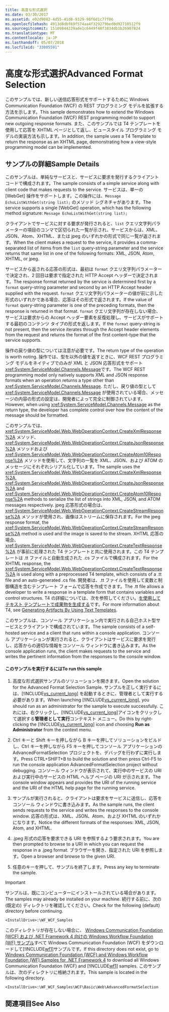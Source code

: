 ```yaml
---
title: 高度な形式選択
ms.date: 03/30/2017
ms.assetid: e02d9082-4d55-41d8-9329-98f6d1c77f06
ms.openlocfilehash: 4913d8dbf69f574aa4f329279bed0d92710512f9
ms.sourcegitcommit: 15109844229ade1c6449f48f3834db1b26907824
ms.translationtype: MT
ms.contentlocale: ja-JP
ms.lasthandoff: 05/07/2018
ms.locfileid: "33805591"
---
```

# <a name="advanced-format-selection"></a><span data-ttu-id="da06a-102">高度な形式選択</span><span class="sxs-lookup"><span data-stu-id="da06a-102">Advanced Format Selection</span></span>
<span data-ttu-id="da06a-103">このサンプルでは、新しい送信応答形式をサポートするために Windows Communication Foundation (WCF) の REST プログラミング モデルを拡張する方法を示します。</span><span class="sxs-lookup"><span data-stu-id="da06a-103">This sample demonstrates how to extend the Windows Communication Foundation (WCF) REST programming model to support new outgoing response formats.</span></span> <span data-ttu-id="da06a-104">また、このサンプルでは T4 テンプレートを使用して応答を XHTML ページとして返し、ビュースタイル プログラミング モデルの実装方法も示します。</span><span class="sxs-lookup"><span data-stu-id="da06a-104">In addition, the sample uses a T4 Template to return the response as an XHTML page, demonstrating how a view-style programming model can be implemented.</span></span>  
  
## <a name="sample-details"></a><span data-ttu-id="da06a-105">サンプルの詳細</span><span class="sxs-lookup"><span data-stu-id="da06a-105">Sample Details</span></span>  
 <span data-ttu-id="da06a-106">このサンプルは、単純なサービスと、サービスに要求を発行するクライアント コードで構成されます。</span><span class="sxs-lookup"><span data-stu-id="da06a-106">The sample consists of a simple service along with client code that makes requests to the service.</span></span>  <span data-ttu-id="da06a-107">サービスは、単一の [WebGet] 操作をサポートします。この操作には、`Message EchoListWithGet(string list);` のメソッド シグネチャがあります。</span><span class="sxs-lookup"><span data-stu-id="da06a-107">The service supports a single [WebGet] operation, which has the following method signature: `Message EchoListWithGet(string list);`</span></span>  
  
 <span data-ttu-id="da06a-108">クライアントでサービスに対する要求が発行されると、`list` クエリ文字列パラメーターの項目のコンマで区切られた一覧が示され、サービスからは、XML、JSON、Atom、XHTML、または jpeg のいずれかの形式で同じ一覧が返されます。</span><span class="sxs-lookup"><span data-stu-id="da06a-108">When the client makes a request to the service, it provides a comma-separated list of items from the `list` query-string parameter and the service returns that same list in one of the following formats: XML, JSON, Atom, XHTML, or jpeg.</span></span>  
  
 <span data-ttu-id="da06a-109">サービスから返される応答の形式は、最初は `format` クエリ文字列パラメーターで決定され、2 回目は要求で指定された HTTP Accept ヘッダーで決定されます。</span><span class="sxs-lookup"><span data-stu-id="da06a-109">The response format returned by the service is determined first by a `format` query-string parameter and second by an HTTP Accept header supplied with the request.</span></span> <span data-ttu-id="da06a-110">`format` クエリ文字列パラメーターの値が前に示した形式のいずれかである場合、応答はその形式で返されます。</span><span class="sxs-lookup"><span data-stu-id="da06a-110">If the value of `format` query-string parameter is one of the preceding formats, then the response is returned in that format.</span></span> <span data-ttu-id="da06a-111">`format` クエリ文字列が存在しない場合、サービスは要求からの Accept ヘッダー要素を反復処理し、サービスがサポートする最初のコンテンツ タイプの形式を返します。</span><span class="sxs-lookup"><span data-stu-id="da06a-111">If the `format` query-string is not present, then the service iterates through the Accept header elements from the request and returns the format of the first content-type that the service supports.</span></span>  
  
 <span data-ttu-id="da06a-112">操作の戻り値の型については注意が必要です。</span><span class="sxs-lookup"><span data-stu-id="da06a-112">The return type of the operation is worth noting.</span></span> <span data-ttu-id="da06a-113">操作では、型を以外の値を返すときに、WCF REST プログラミング モデルをネイティブでのみが XML と JSON 応答形式をサポート<xref:System.ServiceModel.Channels.Message>です。</span><span class="sxs-lookup"><span data-stu-id="da06a-113">The WCF REST programming model only natively supports XML and JSON response formats when an operation returns a type other than <xref:System.ServiceModel.Channels.Message>.</span></span> <span data-ttu-id="da06a-114">ただし、戻り値の型として <xref:System.ServiceModel.Channels.Message> が使用されている場合、メッセージの内容の形式の設定は、開発者によって完全に制御されています。</span><span class="sxs-lookup"><span data-stu-id="da06a-114">However, when using <xref:System.ServiceModel.Channels.Message> as the return type, the developer has complete control over how the content of the message should be formatted.</span></span>  
  
 <span data-ttu-id="da06a-115">このサンプルでは、<xref:System.ServiceModel.Web.WebOperationContext.CreateXmlResponse%2A> メソッド、<xref:System.ServiceModel.Web.WebOperationContext.CreateJsonResponse%2A> メソッドおよび <xref:System.ServiceModel.Web.WebOperationContext.CreateAtom10Response%2A> メソッドを使用して、文字列の一覧を XML、JSON、および ATOM のメッセージにそれぞれシリアル化しています。</span><span class="sxs-lookup"><span data-stu-id="da06a-115">The sample uses the <xref:System.ServiceModel.Web.WebOperationContext.CreateXmlResponse%2A>, <xref:System.ServiceModel.Web.WebOperationContext.CreateJsonResponse%2A> and <xref:System.ServiceModel.Web.WebOperationContext.CreateAtom10Response%2A> methods to serialize the list of strings into XML, JSON, and ATOM messages respectively.</span></span> <span data-ttu-id="da06a-116">jpeg 応答形式の場合は、<xref:System.ServiceModel.Web.WebOperationContext.CreateStreamResponse%2A> メソッドが使用され、画像はストリームに保存されます。</span><span class="sxs-lookup"><span data-stu-id="da06a-116">For the jpeg response format, the <xref:System.ServiceModel.Web.WebOperationContext.CreateStreamResponse%2A> method is used and the image is saved to the stream.</span></span> <span data-ttu-id="da06a-117">XHTML 応答の場合、<xref:System.ServiceModel.Web.WebOperationContext.CreateTextResponse%2A> が事前に処理された T4 テンプレートと共に使用されます。この T4 テンプレートは .tt ファイルと自動生成された .cs ファイルで構成されます。</span><span class="sxs-lookup"><span data-stu-id="da06a-117">For the XHTML response, the <xref:System.ServiceModel.Web.WebOperationContext.CreateTextResponse%2A> is used along with a preprocessed T4 template, which consists of a .tt file and an auto-generated .cs file.</span></span> <span data-ttu-id="da06a-118">開発者は、.tt ファイルを使用して変数と制御構造を含むテンプレート フォームで応答を作成できます。</span><span class="sxs-lookup"><span data-stu-id="da06a-118">The .tt file allows a developer to write a response in a template form that contains variables and control structures.</span></span> <span data-ttu-id="da06a-119">T4 の詳細については、次を参照してください。[を使用してテキスト テンプレートで成果物を生成する](http://go.microsoft.com/fwlink/?LinkId=166023)です。</span><span class="sxs-lookup"><span data-stu-id="da06a-119">For more information about T4, see [Generating Artifacts By Using Text Templates](http://go.microsoft.com/fwlink/?LinkId=166023).</span></span>  
  
 <span data-ttu-id="da06a-120">このサンプルは、コンソール アプリケーション内で実行される自己ホスト型サービスとクライアントで構成されています。</span><span class="sxs-lookup"><span data-stu-id="da06a-120">The sample consists of a self-hosted service and a client that runs within a console application.</span></span> <span data-ttu-id="da06a-121">コンソール アプリケーションが実行されると、クライアントはサービスに要求を発行し、応答からの適切な情報をコンソール ウィンドウに書き込みます。</span><span class="sxs-lookup"><span data-stu-id="da06a-121">As the console application runs, the client makes requests to the service and writes the pertinent information from the responses to the console window.</span></span>  
  
#### <a name="to-run-this-sample"></a><span data-ttu-id="da06a-122">このサンプルを実行するには</span><span class="sxs-lookup"><span data-stu-id="da06a-122">To run this sample</span></span>  
  
1.  <span data-ttu-id="da06a-123">高度な形式選択サンプルのソリューションを開きます。</span><span class="sxs-lookup"><span data-stu-id="da06a-123">Open the solution for the Advanced Format Selection Sample.</span></span> <span data-ttu-id="da06a-124">サンプルを正しく実行するには、[!INCLUDE[vs_current_long](../../../../includes/vs-current-long-md.md)] を起動するときに、管理者として実行する必要があります。</span><span class="sxs-lookup"><span data-stu-id="da06a-124">When launching [!INCLUDE[vs_current_long](../../../../includes/vs-current-long-md.md)], you should run as an administrator for the sample to execute successfully.</span></span> <span data-ttu-id="da06a-125">これには、右クリックし、[!INCLUDE[vs_current_long](../../../../includes/vs-current-long-md.md)]アイコンをクリックして選択する**管理者として実行**コンテキスト メニュー。</span><span class="sxs-lookup"><span data-stu-id="da06a-125">Do this by right-clicking the [!INCLUDE[vs_current_long](../../../../includes/vs-current-long-md.md)] icon and choosing **Run as Administrator** from the context menu.</span></span>  
  
2.  <span data-ttu-id="da06a-126">Ctrl キーと Shift キーを押しながら B キーを押してソリューションをビルドし、Ctrl キーを押しながら F5 キーを押してコンソール アプリケーションの AdvancedFormatSelection プロジェクトを、デバッグを行わずに実行します。</span><span class="sxs-lookup"><span data-stu-id="da06a-126">Press CTRL+SHIFT+B to build the solution and then press Ctrl-F5 to run the console application AdvancedFormatSelection project without debugging.</span></span> <span data-ttu-id="da06a-127">コンソール ウィンドウが表示されて、実行中のサービスの URI および実行中のサービスの HTML ヘルプ ページの URI が示されます。</span><span class="sxs-lookup"><span data-stu-id="da06a-127">The console window appears and provides the URI of the running service and the URI of the HTML help page for the running service.</span></span>  
  
3.  <span data-ttu-id="da06a-128">サンプルが実行されると、クライアントは要求をサービスに送信し、応答をコンソール ウィンドウに書き込みます。</span><span class="sxs-lookup"><span data-stu-id="da06a-128">As the sample runs, the client sends requests to the service and writes the responses to the console window.</span></span> <span data-ttu-id="da06a-129">応答の形式は、XML、JSON、Atom、および XHTML のいずれかになります。</span><span class="sxs-lookup"><span data-stu-id="da06a-129">Notice the different formats of the responses: XML, JSON, Atom, and XHTML.</span></span>  
  
4.  <span data-ttu-id="da06a-130">.jpeg 形式の応答を要求できる URI を参照するよう要求されます。</span><span class="sxs-lookup"><span data-stu-id="da06a-130">You are then prompted to browse to a URI in which you can request the response in a .jpeg format.</span></span> <span data-ttu-id="da06a-131">ブラウザーを開き、指定された URI を参照します。</span><span class="sxs-lookup"><span data-stu-id="da06a-131">Open a browser and browse to the given URI.</span></span>  
  
5.  <span data-ttu-id="da06a-132">任意のキーを押して、サンプルを終了します。</span><span class="sxs-lookup"><span data-stu-id="da06a-132">Press any key to terminate the sample.</span></span>  
  
> [!IMPORTANT]
>  <span data-ttu-id="da06a-133">サンプルは、既にコンピューターにインストールされている場合があります。</span><span class="sxs-lookup"><span data-stu-id="da06a-133">The samples may already be installed on your machine.</span></span> <span data-ttu-id="da06a-134">続行する前に、次の (既定の) ディレクトリを確認してください。</span><span class="sxs-lookup"><span data-stu-id="da06a-134">Check for the following (default) directory before continuing.</span></span>  
>   
>  `<InstallDrive>:\WF_WCF_Samples`  
>   
>  <span data-ttu-id="da06a-135">このディレクトリが存在しない場合に、 [Windows Communication Foundation (WCF) および .NET Framework 4 向けの Windows Workflow Foundation (WF) サンプル](http://go.microsoft.com/fwlink/?LinkId=150780)すべて Windows Communication Foundation (WCF) をダウンロードして[!INCLUDE[wf1](../../../../includes/wf1-md.md)]サンプルです。</span><span class="sxs-lookup"><span data-stu-id="da06a-135">If this directory does not exist, go to [Windows Communication Foundation (WCF) and Windows Workflow Foundation (WF) Samples for .NET Framework 4](http://go.microsoft.com/fwlink/?LinkId=150780) to download all Windows Communication Foundation (WCF) and [!INCLUDE[wf1](../../../../includes/wf1-md.md)] samples.</span></span> <span data-ttu-id="da06a-136">このサンプルは、次のディレクトリに格納されます。</span><span class="sxs-lookup"><span data-stu-id="da06a-136">This sample is located in the following directory.</span></span>  
>   
>  `<InstallDrive>:\WF_WCF_Samples\WCF\Basic\Web\AdvancedFormatSelection`  
  
## <a name="see-also"></a><span data-ttu-id="da06a-137">関連項目</span><span class="sxs-lookup"><span data-stu-id="da06a-137">See Also</span></span>
